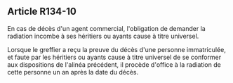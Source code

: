 Article R134-10
----
En cas de décès d'un agent commercial, l'obligation de demander la radiation
incombe à ses héritiers ou ayants cause à titre universel.

Lorsque le greffier a reçu la preuve du décès d'une personne immatriculée, et
faute par les héritiers ou ayants cause à titre universel de se conformer aux
dispositions de l'alinéa précédent, il procède d'office à la radiation de cette
personne un an après la date du décès.
